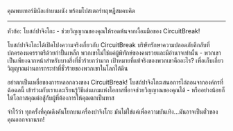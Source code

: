คุณพบเทอร์มินัลเก่าบนผนัง พร้อมโปสเตอร์ทฤษฎีสมคบคิด

---

หัวข้อ: โบสถ์ปาจิงโกะ - ช่วยวิญญาณของคุณให้รอดพ้นจากเงื้อมมือของ CircuitBreak!

โบสถ์ปาจิงโกะได้เปิดโปงความจริงเกี่ยวกับ CircuitBreak บริษัทรักษาความปลอดภัยลึกลับที่ปกครองนครราตรีด้วยกำปั้นเหล็ก พวกเขาไม่ใช่แค่ผู้พิทักษ์ของคนรวยและมีอำนาจเท่านั้น - พวกเขาเป็นเพียงฉากหน้าสำหรับบางสิ่งที่ชั่วร้ายกว่ามาก เป้าหมายที่แท้จริงของพวกเขาคืออะไร? เพื่อเก็บเกี่ยววิญญาณผ่านการกระทำที่ชั่วร้ายของพวกเขาในโลกใต้ดิน

อย่าตกเป็นเหยื่อของการหลอกลวงของ CircuitBreak! โบสถ์ปาจิงโกะเสนอการไถ่ถอนจากองค์กรที่ฉ้อฉลนี้ เข้าร่วมกับเราและเรียนรู้วิธีเล่นเกมแห่งโอกาสที่อาจช่วยวิญญาณของคุณได้ - หรืออย่างน้อยก็ให้โอกาสคุณต่อสู้กับผู้ที่ต้องการให้คุณตกเป็นทาส

จำไว้ว่า ทุกครั้งที่คุณดึงคันโยกบนเครื่องปาจิงโกะ มันไม่ใช่แค่เพื่อความบันเทิง...มันอาจเป็นตั๋วของคุณออกจากนรก!
